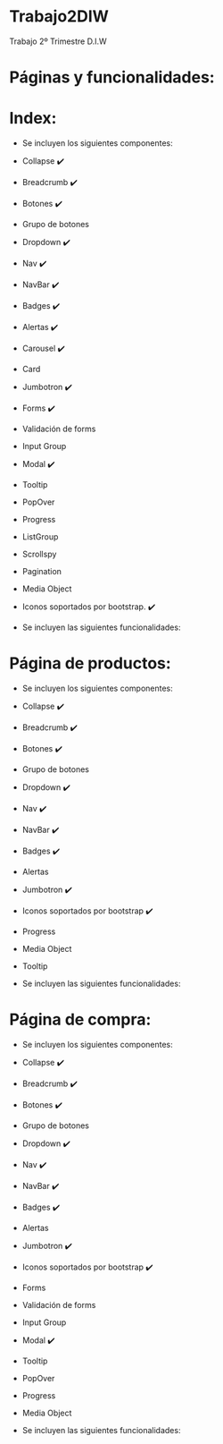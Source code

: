# Trabajo2DIW
Trabajo 2º Trimestre D.I.W

# Páginas y funcionalidades:

# Index:

* Se incluyen los siguientes componentes:

* Collapse :heavy_check_mark:
* Breadcrumb :heavy_check_mark:
* Botones :heavy_check_mark:
* Grupo de botones
* Dropdown :heavy_check_mark:
* Nav :heavy_check_mark:
* NavBar :heavy_check_mark:
* Badges :heavy_check_mark:
* Alertas :heavy_check_mark:
* Carousel :heavy_check_mark:
* Card
* Jumbotron :heavy_check_mark:
* Forms :heavy_check_mark:
* Validación de forms 
* Input Group 
* Modal :heavy_check_mark:
* Tooltip
* PopOver
* Progress
* ListGroup 
* Scrollspy 
* Pagination 
* Media Object 
* Iconos soportados por bootstrap. :heavy_check_mark:

* Se incluyen las siguientes funcionalidades:


# Página de productos:
* Se incluyen los siguientes componentes:

* Collapse :heavy_check_mark:
* Breadcrumb :heavy_check_mark:
* Botones :heavy_check_mark:
* Grupo de botones
* Dropdown :heavy_check_mark:
* Nav :heavy_check_mark:
* NavBar :heavy_check_mark:
* Badges :heavy_check_mark:
* Alertas
* Jumbotron :heavy_check_mark:
* Iconos soportados por bootstrap :heavy_check_mark:
* Progress
* Media Object
* Tooltip

* Se incluyen las siguientes funcionalidades:


# Página de compra:
* Se incluyen los siguientes componentes:

* Collapse :heavy_check_mark:
* Breadcrumb :heavy_check_mark:
* Botones :heavy_check_mark:
* Grupo de botones
* Dropdown :heavy_check_mark:
* Nav :heavy_check_mark:
* NavBar :heavy_check_mark:
* Badges :heavy_check_mark:
* Alertas
* Jumbotron :heavy_check_mark:
* Iconos soportados por bootstrap :heavy_check_mark:
* Forms
* Validación de forms
* Input Group
* Modal :heavy_check_mark:
* Tooltip
* PopOver
* Progress
* Media Object

* Se incluyen las siguientes funcionalidades:


